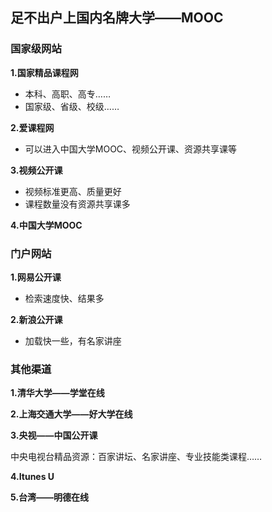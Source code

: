 ## **足不出户上国内名牌大学——MOOC**

### **国家级网站**

**1.国家精品课程网**

* 本科、高职、高专……
* 国家级、省级、校级……

**2.爱课程网**

* 可以进入中国大学MOOC、视频公开课、资源共享课等

**3.视频公开课**

* 视频标准更高、质量更好
* 课程数量没有资源共享课多

**4.中国大学MOOC**

### **门户网站**

**1.网易公开课**

* 检索速度快、结果多

**2.新浪公开课**

* 加载快一些，有名家讲座

### **其他渠道**

**1.清华大学——学堂在线**

**2.上海交通大学——好大学在线**

**3.央视——中国公开课**

中央电视台精品资源：百家讲坛、名家讲座、专业技能类课程……

**4.Itunes U**

**5.台湾——明德在线**

